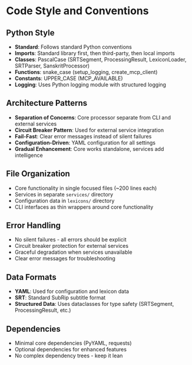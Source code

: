 # Code Style and Conventions

## Python Style
- **Standard**: Follows standard Python conventions
- **Imports**: Standard library first, then third-party, then local imports
- **Classes**: PascalCase (SRTSegment, ProcessingResult, LexiconLoader, SRTParser, SanskritProcessor)
- **Functions**: snake_case (setup_logging, create_mcp_client)
- **Constants**: UPPER_CASE (MCP_AVAILABLE)
- **Logging**: Uses Python logging module with structured logging

## Architecture Patterns
- **Separation of Concerns**: Core processor separate from CLI and external services
- **Circuit Breaker Pattern**: Used for external service integration
- **Fail-Fast**: Clear error messages instead of silent failures
- **Configuration-Driven**: YAML configuration for all settings
- **Gradual Enhancement**: Core works standalone, services add intelligence

## File Organization
- Core functionality in single focused files (~200 lines each)
- Services in separate `services/` directory
- Configuration data in `lexicons/` directory
- CLI interfaces as thin wrappers around core functionality

## Error Handling
- No silent failures - all errors should be explicit
- Circuit breaker protection for external services
- Graceful degradation when services unavailable
- Clear error messages for troubleshooting

## Data Formats
- **YAML**: Used for configuration and lexicon data
- **SRT**: Standard SubRip subtitle format
- **Structured Data**: Uses dataclasses for type safety (SRTSegment, ProcessingResult, etc.)

## Dependencies
- Minimal core dependencies (PyYAML, requests)
- Optional dependencies for enhanced features
- No complex dependency trees - keep it lean